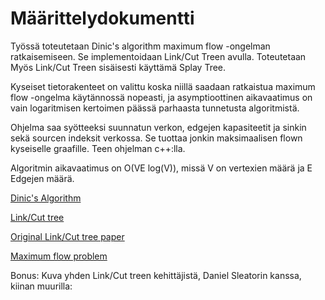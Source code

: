 # Määrittelydokumentti

Työssä toteutetaan Dinic's algorithm maximum flow -ongelman ratkaisemiseen. Se implementoidaan Link/Cut Treen avulla. Toteutetaan Myös Link/Cut Treen sisäisesti käyttämä Splay Tree.

Kyseiset tietorakenteet on valittu koska niillä saadaan ratkaistua maximum flow -ongelma käytännossä nopeasti, ja asymptioottinen aikavaatimus on vain logaritmisen kertoimen päässä parhaasta tunnetusta algoritmistä.

Ohjelma saa syötteeksi suunnatun verkon, edgejen kapasiteetit ja sinkin sekä sourcen indeksit verkossa. Se tuottaa jonkin maksimaalisen flown kyseiselle graafille. Teen ohjelman c++:lla.

Algoritmin aikavaatimus on O(VE log(V)), missä V on vertexien määrä ja E Edgejen määrä.

[Dinic's Algorithm](https://en.wikipedia.org/wiki/Dinic's_algorithm])

[Link/Cut tree](https://en.wikipedia.org/wiki/Link/cut_tree)

[Original Link/Cut tree paper](https://dl.acm.org/citation.cfm?id=3835)

[Maximum flow problem](https://en.wikipedia.org/wiki/Maximum_flow_problem)

Bonus: Kuva yhden Link/Cut treen kehittäjistä, Daniel Sleatorin kanssa, kiinan muurilla:
